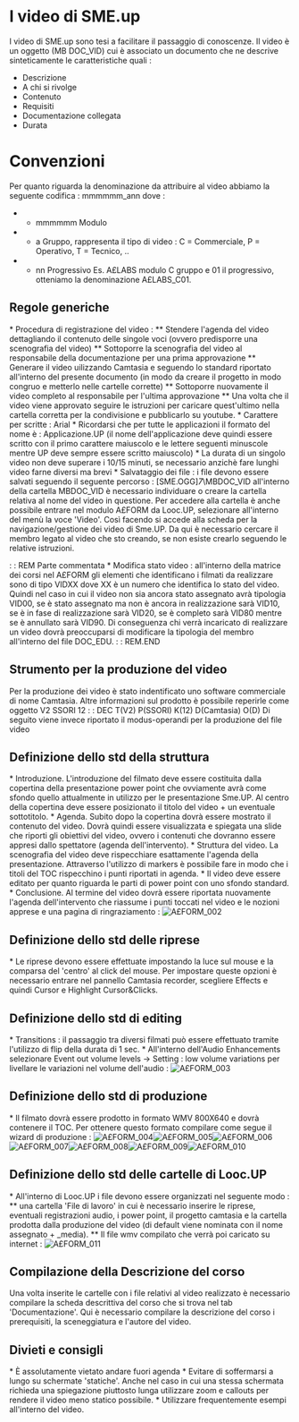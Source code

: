 # I video di SME.up

I video di SME.up sono tesi a facilitare il passaggio di conoscenze.
Il video è un oggetto (MB   DOC_VID) cui è associato un documento che ne descrive sinteticamente le caratteristiche quali : 

- Descrizione
- A chi si rivolge
- Contenuto
- Requisiti
- Documentazione collegata
- Durata


# Convenzioni
Per quanto riguarda la denominazione da attribuire al video abbiamo la seguente codifica : 
mmmmmm_ann dove : 
-  - mmmmmm Modulo
-  - a      Gruppo, rappresenta il tipo di video :  C = Commerciale, P = Operativo, T = Tecnico, ..
-  - nn     Progressivo
Es. A£LABS modulo C gruppo e 01 il progressivo, otteniamo la denominazione A£LABS_C01.

## Regole generiche

 \* Procedura di registrazione del video : 
 \*\* Stendere l'agenda del video dettagliando il contenuto delle singole voci (ovvero predisporre una scenografia del video)
 \*\* Sottoporre la scenografia del video al responsabile della documentazione per una prima approvazione
 \*\* Generare il video uilizzando Camtasia e seguendo lo standard riportato all'interno del presente documento (in modo da creare il progetto in modo congruo e metterlo nelle cartelle corrette)
 \*\* Sottoporre nuovamente il video completo al responsabile per l'ultima approvazione
 \*\* Una volta che il video viene approvato seguire le istruzioni per caricare quest'ultimo nella cartella corretta per la condivisione e pubblicarlo su youtube.
 \* Carattere per scritte :  Arial
 \* Ricordarsi che per tutte le applicazioni il formato del nome è :  Applicazione.UP (il nome dell'applicazione deve quindi essere scritto con il primo carattere maiuscolo e le lettere seguenti minuscole mentre UP deve sempre essere scritto maiuscolo)
 \* La durata di un singolo video non deve superare i 10/15 minuti, se  necessario anzichè fare lunghi video farne diversi ma brevi
 \* Salvataggio dei file :  i file devono essere salvati seguendo il seguente percorso :  [SME.OGG]_7_\MBDOC_VID all'interno della cartella MBDOC_VID è necessario individuare o creare la cartella relativa al nome del video in questione. Per accedere alla cartella è anche possibile entrare nel modulo A£FORM da Looc.UP, selezionare all'interno del menù la voce 'Video'. Così facendo si accede alla scheda per la navigazione/gestione dei video di Sme.UP. Da qui è necessario cercare il membro legato al video che sto creando, se non esiste crearlo seguendo le relative istruzioni.

 :  : REM
Parte commentata
 \* Modifica stato video :  all'interno della matrice dei corsi nel A£FORM gli elementi che identificano i filmati da realizzare sono di tipo VIDXX dove XX è un numero che identifica lo stato del video. Quindi nel caso in cui il video non sia ancora stato assegnato avrà tipologia VID00, se è stato assegnato ma non è ancora in realizzazione sarà VID10, se è in fase di realizzazione sarà VID20, se è completo sarà VID80 mentre se è annullato sarà VID90. Di conseguenza chi verrà incaricato di realizzare un video dovrà preoccuparsi di modificare la tipologia del membro all'interno del file DOC_EDU.
 :  : REM.END

## Strumento per la produzione del video
Per la produzione dei video è stato indentificato uno software commerciale di nome Camtasia.
Altre informazioni sul prodotto è possibile reperirle come oggetto V2 SSORI 12
 :  : DEC T(V2) P(SSORI) K(12) D(Camtasia) O(D)
Di seguito viene invece riportato il modus-operandi per la produzione del file video

## Definizione dello std della struttura
 \* Introduzione. L'introduzione del filmato deve essere costituita dalla copertina della presentazione power point che ovviamente avrà come sfondo quello attualmente in utilizzo per le presentazione Sme.UP. Al centro della copertina deve essere posizionato il titolo del video + un eventuale sottotitolo.
 \* Agenda. Subito dopo la copertina dovrà essere mostrato il contenuto del video. Dovrà quindi essere visualizzata e spiegata una slide che riporti gli obiettivi del video, ovvero i contenuti che dovranno essere appresi dallo spettatore (agenda dell'intervento).
 \* Struttura del video. La scenografia del video deve rispecchiare esattamente l'agenda della presentazione. Attraverso l'utilizzo di markers è possibile fare in modo che i titoli del TOC rispecchino i punti riportati in agenda.
 \* Il video deve essere editato per quanto riguarda le parti di power point con uno sfondo standard.
 \* Conclusione. Al termine del video dovrà essere riportata nuovamente l'agenda dell'intervento che riassume i punti toccati nel video e le nozioni apprese e una pagina di ringraziamento : 
![A£FORM_002](https://doc.smeup.com/immagini/A£FORM_01/AXFORM_002.png)
## Definizione dello std delle riprese
 \* Le riprese devono essere effettuate impostando la luce sul mouse e la comparsa del 'centro' al click del mouse. Per impostare queste opzioni è necessario entrare nel pannello Camtasia recorder, scegliere Effects e quindi Cursor e Highlight Cursor&Clicks.

## Definizione dello std di editing
 \* Transitions :  il passaggio tra diversi filmati può essere effettuato tramite l'utilizzo di flip della durata di 1 sec.
 \* All'interno dell'Audio Enhancements selezionare Event out volume levels -> Setting :  low volume variations per livellare le variazioni nel volume dell'audio : 
![A£FORM_003](https://doc.smeup.com/immagini/A£FORM_01/AXFORM_003.png)
## Definizione dello std di produzione
 \* Il filmato dovrà essere prodotto in formato WMV 800X640 e dovrà contenere il TOC. Per ottenere questo formato compilare come segue il wizard di produzione : 
![A£FORM_004](https://doc.smeup.com/immagini/A£FORM_01/AXFORM_004.png)![A£FORM_005](https://doc.smeup.com/immagini/A£FORM_01/AXFORM_005.png)![A£FORM_006](https://doc.smeup.com/immagini/A£FORM_01/AXFORM_006.png)![A£FORM_007](https://doc.smeup.com/immagini/A£FORM_01/AXFORM_007.png)![A£FORM_008](https://doc.smeup.com/immagini/A£FORM_01/AXFORM_008.png)![A£FORM_009](https://doc.smeup.com/immagini/A£FORM_01/AXFORM_009.png)![A£FORM_010](https://doc.smeup.com/immagini/A£FORM_01/AXFORM_010.png)
## Definizione dello std delle cartelle di Looc.UP
 \* All'interno di Looc.UP i file devono essere organizzati nel seguente modo : 
 \*\* una cartella 'File di lavoro' in cui è necessario inserire le riprese, eventuali registrazioni audio, i power point, il progetto camtasia e la cartella prodotta dalla produzione del video (di default viene  nominata con il nome assegnato + _media).
 \*\* Il file wmv compilato che verrà poi caricato su internet : 
![A£FORM_011](https://doc.smeup.com/immagini/A£FORM_01/AXFORM_011.png)
## Compilazione della Descrizione del corso
Una volta inserite le cartelle con i file relativi al video realizzato è necessario compilare la scheda descrittiva del corso che si trova nel tab 'Documentazione'. Qui è necessario compilare la descrizione del corso i prerequisiti, la sceneggiatura e l'autore del video.

## Divieti e consigli
 \* È assolutamente vietato andare fuori agenda
 \* Evitare di soffermarsi a lungo su schermate 'statiche'. Anche nel caso in cui una stessa schermata richieda una spiegazione piuttosto lunga utilizzare zoom e callouts per rendere il video meno statico possibile.
 \* Utilizzare frequentemente esempi all'interno del video.
